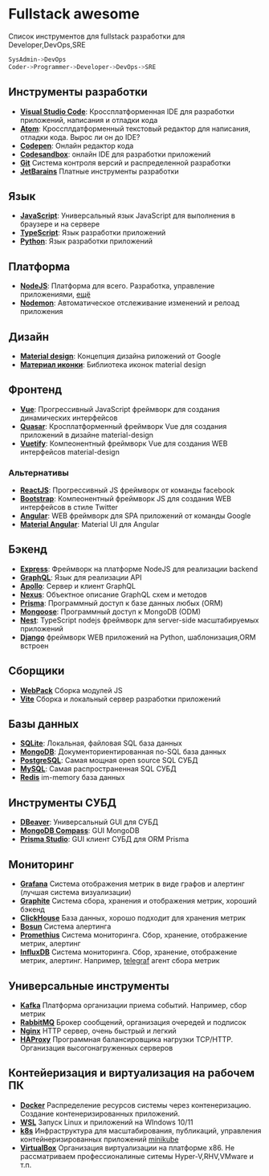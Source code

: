 # Fullstack awesome
Список инструментов для fullstack разработки для Developer,DevOps,SRE
```bash
SysAdmin->DevOps
Coder->Programmer->Developer->DevOps->SRE
```
## Инструменты разработки

- [**Visual Studio Code**](https://code.visualstudio.com): Кроссплатформенная IDE для разработки приложений, написания и отладки кода
- [**Atom**](https://github.com/atom/atom): Кроссплдатформенный текстовый редактор для написания, отладки кода. Вырос ли он до IDE?
- [**Codepen**](https://codepen.io): Онлайн редактор кода
- [**Codesandbox**](https://codesandbox.io): онлайн IDE для разработки приложений
- [**Git**](https://git-scm.com/) Система контроля версий и распределенной разработки
- [**JetBarains**](https://www.jetbrains.com) Платные инструменты разработки

## Язык
- [**JavaScript**](https://developer.mozilla.org/ru/docs/Web/JavaScript): Универсальный язык JavaScript для выполнения в браузере и на сервере
- [**TypeScript**](https://www.typescriptlang.org): Язык разработки приложений
- [**Python**](https://www.python.org): Язык разработки приложений

## Платформа
- [**NodeJS**](https://nodejs.org): Платформа для всего. Разработка, управление приложениями, [ещё](https://nodejs.dev)
- [**Nodemon**](https://nodemon.io): Автоматическое отслеживание изменений и релоад приложения

## Дизайн
 - [**Material design**](https://material.io): Концепция дизайна риложений от Google
 - [**Материал иконки**](https://pictogrammers.com/library/mdi): Библиотека иконок material design
  
## Фронтенд
- [**Vue**](https://vuejs.org): Прогрессивный JavaScript фреймворк для создания динамических интерфейсов
- [**Quasar**](https://quasar.dev): Кросплатформенный фреймворк Vue для создания приложений в дизайне material-design 
- [**Vuetify**](https://vuetifyjs.com): Компеонентный фреймворк Vue для создания WEB интерфейсов material-design

### Альтернативы
- [**ReactJS**](https://react.dev): Прогрессивный JS фреймворк от команды facebook
- [**Bootstrap**](https://getbootstrap.com): Компеонентный фреймворк JS для создания WEB интерфейсов в стиле Twitter
- [**Angular**](https://angular.io): WEB фреймворк для SPA приложений от команды Google
- [**Material Angular**](https://material.angularjs.org): Material UI для Angular

## Бэкенд
- [**Express**](https://expressjs.com): Фреймворк на платформе NodeJS для реализации backend
- [**GraphQL**](https://graphql.org): Язык для реализации API
- [**Apollo**](https://www.apollographql.com): Сервер и клиент GraphQL
- [**Nexus**](https://nexusjs.org): Объектное описание GraphQL схем и методов  
- [**Prisma**](https://www.prisma.io): Программный доступ к базе данных любых (ORM)
- [**Mongoose**](https://mongoosejs.com/): Программный доступ к MongoDB (ODM)
- [**Nest**](https://nestjs.com/): TypeScript nodejs фреймворк для server-side масштабируемых приложений
- [**Django**](https://www.djangoproject.com/) фреймворк WEB приложений на Python, шаблонизация,ORM встроен

## Сборщики
- [**WebPack**](https://webpack.js.org) Сборка модулей JS
- [**Vite**](https://vitejs.ru) Сборка и локальный сервер разработки приложений

## Базы данных
- [**SQLite**](https://www.sqlite.org): Локальная, файловая SQL база данных
- [**MongoDB**](https://www.mongodb.com): Документориентированная no-SQL база данных
- [**PostgreSQL**](https://www.postgresql.org): Самая мощная open source SQL СУБД
- [**MySQL**](https://www.mysql.com/): Самая распространенная SQL СУБД
- [**Redis**](https://redis.io) im-memory база данных

## Инструменты СУБД
- [**DBeaver**](https://dbeaver.io): Универсальный GUI для СУБД
- [**MongoDB Compass**](https://www.mongodb.com/products/compass): GUI MongoDB
- [**Prisma Studio**](https://www.prisma.io/studio): GUI клиент СУБД для ORM Prisma

## Мониторинг
- [**Grafana**](https://grafana.com) Система отображения метрик в виде графов и алертинг (лучшая система визуализации)
- [**Graphite**](https://graphiteapp.org) Система сбора, хранения и отображения метрик, хороший бэкенд
- [**ClickHouse**](https://clickhouse.com) База данных, хорошо подходит для хранения метрик
- [**Bosun**](https://bosun.org) Система алертинга
- [**Promethius**](https://prometheus.io) Система мониторинга. Сбор, хранение, отображение метрик, алертинг
- [**InfluxDB**](https://www.influxdata.com) Система мониторинга. Сбор, хранение, отображение метрик, алертинг. Например, [telegraf](https://www.influxdata.com/time-series-platform/telegraf/) агент сбора метрик

## Универсальные инструменты
- [**Kafka**](https://kafka.apache.org) Платформа организации приема событий. Например, сбор метрик
- [**RabbitMQ**](https://www.rabbitmq.com) Брокер сообщений, организация очередей и подписок
- [**Nginx**](https://nginx.org) HTTP сервер, очень быстрый и легкий
- [**HAProxy**](https://www.haproxy.org) Программная балансировщика нагрузки TCP/HTTP. Организация высогонагруженных серверов

## Контейеризация и виртуализация на рабочем ПК
- [**Docker**](https://www.docker.com) Распределение ресурсов системы через контенеризацию. Создание контенеризированных приложений.
- [**WSL**](https://learn.microsoft.com/ru-ru/windows/wsl/install) Запуск Linux и приложений на WIndows  10/11
- [**k8s**](https://kubernetes.io) Инфраструктура для масштабирования, публикаций, управления контейнеризированных приложений [minikube](https://kubernetes.io/ru/docs/setup/learning-environment/minikube)
- [**VirtualBox**](https://www.virtualbox.org) Организация виртуализации на платформе x86. Не рассматриваем профессионалиные ситемы Hyper-V,RHV,VMware и т.п.
